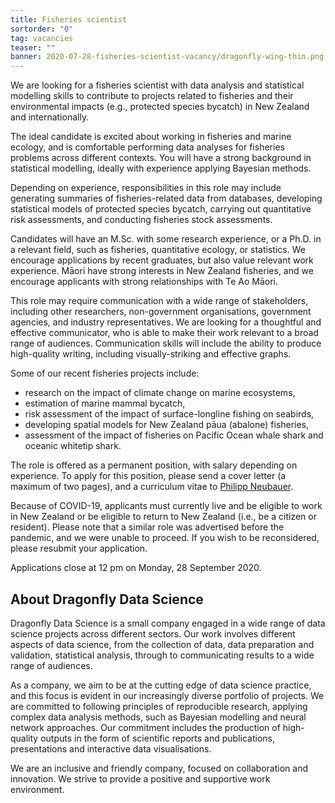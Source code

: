```yaml
---
title: Fisheries scientist
sortorder: "0"
tag: vacancies
teaser: ""
banner: 2020-07-28-fisheries-scientist-vacancy/dragonfly-wing-thin.png
---
```

We are looking for a fisheries scientist with data analysis and statistical
modelling skills to contribute to projects related to fisheries and their
environmental impacts (e.g., protected species bycatch) in New Zealand and
internationally.

The ideal candidate is excited about working in fisheries and marine ecology,
and is comfortable performing data analyses for fisheries problems across
different contexts. You will have a strong background in statistical modelling,
ideally with experience applying Bayesian methods.

Depending on experience, responsibilities in this role may include generating
summaries of fisheries-related data from databases, developing statistical models
of protected species bycatch, carrying out quantitative risk assessments, and 
conducting fisheries stock assessments. 

Candidates will have an M.Sc. with some research experience, or a Ph.D. in a
relevant field, such as fisheries, quantitative ecology, or statistics.
We encourage applications by recent graduates, but also value relevant work
experience. Māori have strong interests in New Zealand fisheries, and we encourage
applicants with strong relationships with Te Ao Māori. 

This role may require communication with a wide range of stakeholders, including
other researchers, non-government organisations, government agencies, and
industry representatives. We are looking for a thoughtful and effective
communicator, who is able to make their work relevant to a broad range of
audiences.  Communication skills will include the ability to produce
high-quality writing, including visually-striking and effective graphs.

Some of our recent fisheries projects include:

  * research on the impact of climate change on marine ecosystems,
  * estimation of marine mammal bycatch,
  * risk assessment of the impact of surface-longline fishing on seabirds,
  * developing spatial models for New Zealand pāua (abalone) fisheries,
  * assessment of the impact of fisheries on Pacific Ocean whale shark and oceanic whitetip shark.

The role is offered as a permanent position, with salary depending on
experience.  To apply for this position, please send a cover letter (a maximum
of two pages), and a curriculum vitae to [Philipp Neubauer](mailto:philipp@dragonfly.co.nz).

Because of COVID-19, applicants must currently live and be eligible to work in New Zealand or be eligible to return to New Zealand (i.e., be a citizen or resident). Please note that a similar role was advertised before the pandemic, and we were unable to proceed. If you wish to be reconsidered, please resubmit your application. 

Applications close at 12 pm on Monday, 28 September 2020.

## About Dragonfly Data Science

Dragonfly Data Science is a small company engaged in a wide range of data
science projects across different sectors.  Our work involves different aspects
of data science, from the collection of data, data preparation and validation,
statistical analysis, through to communicating results to a wide range of
audiences.

As a company, we aim to be at the cutting edge of data science practice, and
this focus is evident in our increasingly diverse portfolio of projects. We are
committed to following principles of reproducible research, applying complex
data analysis methods, such as Bayesian modelling  and neural network
approaches. Our commitment includes the production of high-quality outputs in
the form of scientific reports and publications, presentations and interactive
data visualisations.

We are an inclusive and friendly company, focused on collaboration and
innovation.  We strive to provide a positive and supportive work environment.

